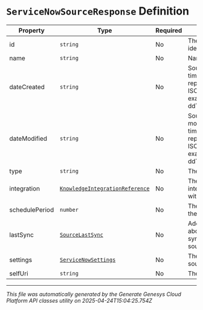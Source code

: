 # `ServiceNowSourceResponse` Definition

| Property | Type | Required | Description |
|----------|------|----------|-------------|
| id | `string` | No | The globally unique identifier for the object. |
| name | `string` | No | Name of the source. |
| dateCreated | `string` | No | Source creation date-time. Date time is represented as an ISO-8601 string. For example: yyyy-MM-ddTHH:mm:ss[.mmm]Z |
| dateModified | `string` | No | Source last modification date-time. Date time is represented as an ISO-8601 string. For example: yyyy-MM-ddTHH:mm:ss[.mmm]Z |
| type | `string` | No | The source type. |
| integration | [`KnowledgeIntegrationReference`](knowledgeintegrationreference-definition.md) | No | The reference to the integration associated with the source. |
| schedulePeriod | `number` | No | The schedule period of the source in hours. |
| lastSync | [`SourceLastSync`](sourcelastsync-definition.md) | No | Additional information about the last synchronization of the source. |
| settings | [`ServiceNowSettings`](servicenowsettings-definition.md) | No | The settings of the source. |
| selfUri | `string` | No | The URI for this object |

---

*This file was automatically generated by the Generate Genesys Cloud Platform API classes utility on 2025-04-24T15:04:25.754Z*